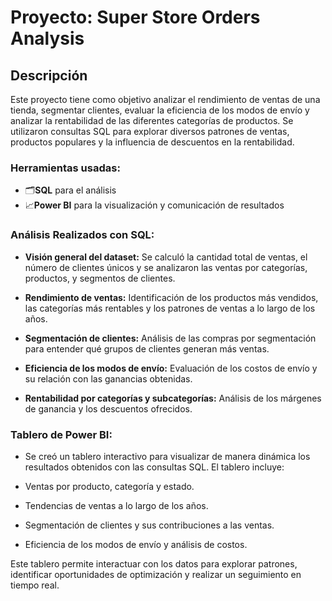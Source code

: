 # Proyecto: Super Store Orders Analysis
## **Descripción**
Este proyecto tiene como objetivo analizar el rendimiento de ventas de una tienda, segmentar clientes, evaluar la eficiencia de los modos de envío y analizar la rentabilidad de las diferentes categorías de productos. Se utilizaron consultas SQL para explorar diversos patrones de ventas, productos populares y la influencia de descuentos en la rentabilidad.

### Herramientas usadas:
- 🗂️**SQL** para el análisis
- 📈**Power BI** para la visualización y comunicación de resultados

### Análisis Realizados con SQL:
- **Visión general del dataset:** Se calculó la cantidad total de ventas, el número de clientes únicos y se analizaron las ventas por categorías, productos, y segmentos de clientes.

- **Rendimiento de ventas:** Identificación de los productos más vendidos, las categorías más rentables y los patrones de ventas a lo largo de los años.

- **Segmentación de clientes:** Análisis de las compras por segmentación para entender qué grupos de clientes generan más ventas.

- **Eficiencia de los modos de envío:** Evaluación de los costos de envío y su relación con las ganancias obtenidas.

- **Rentabilidad por categorías y subcategorías:** Análisis de los márgenes de ganancia y los descuentos ofrecidos.

### Tablero de Power BI:
- Se creó un tablero interactivo para visualizar de manera dinámica los resultados obtenidos con las consultas SQL. El tablero incluye:

- Ventas por producto, categoría y estado.

- Tendencias de ventas a lo largo de los años.

- Segmentación de clientes y sus contribuciones a las ventas.

- Eficiencia de los modos de envío y análisis de costos.

Este tablero permite interactuar con los datos para explorar patrones, identificar oportunidades de optimización y realizar un seguimiento en tiempo real.
